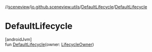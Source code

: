 //[sceneview](../../../index.md)/[io.github.sceneview.utils](../index.md)/[DefaultLifecycle](index.md)/[DefaultLifecycle](-default-lifecycle.md)

# DefaultLifecycle

[androidJvm]\
fun [DefaultLifecycle](-default-lifecycle.md)(owner: [LifecycleOwner](https://developer.android.com/reference/kotlin/androidx/lifecycle/LifecycleOwner.html))
